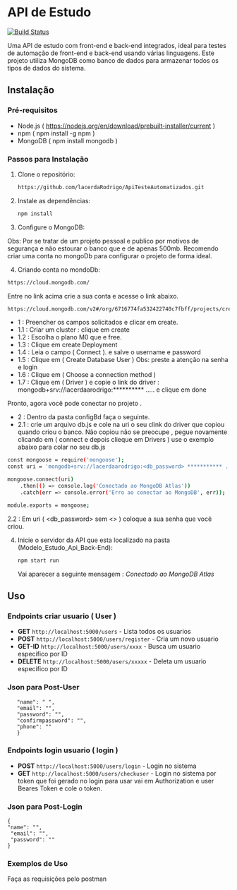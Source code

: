# API de Estudo

[![Build Status](https://img.shields.io/badge/build-passing-brightgreen)](https://shields.io/)

Uma API de estudo com front-end e back-end integrados, ideal para testes de automação de front-end e back-end usando várias linguagens. Este projeto utiliza MongoDB como banco de dados para armazenar todos os tipos de dados do sistema.

## Instalação

### Pré-requisitos

- Node.js ( https://nodejs.org/en/download/prebuilt-installer/current )
- npm ( npm install -g npm )
- MongoDB ( npm install mongodb )

### Passos para Instalação

1. Clone o repositório:

    ```sh
    https://github.com/lacerdaRodrigo/ApiTesteAutomatizados.git
    ```

2. Instale as dependências:

    ```sh
    npm install
    ```

3. Configure o MongoDB:
   
  Obs: Por se tratar de um projeto pessoal e publico por motivos de segurança e não estourar o banco que e de apenas 500mb.
  Recomendo criar uma conta no mongoDb para configurar o projeto de forma ideal. 
  
4. Criando conta no mondoDb:
```sh
https://cloud.mongodb.com/
```
Entre no link acima crie a sua conta e acesse o link abaixo.

```sh
https://cloud.mongodb.com/v2#/org/6716774fa532422740c7fbff/projects/create
```
* 1 : Preencher os campos solicitados e clicar em create.
* 1.1 : Criar um cluster : clique em create 
* 1.2 : Escolha o plano M0 que e free.
* 1.3 : Clique em create Deployment
* 1.4 : Leia o campo ( Connect ). e salve o username e password
* 1.5 : Clique em ( Create Database User ) Obs: preste a atenção na senha e login 
* 1.6 : Clique em ( Choose a connection method ) 
* 1.7 : Clique em ( Driver ) e copie o link do driver : mongodb+srv://lacerdaarodrigo:********** ..... e clique em done

Pronto, agora você pode conectar no projeto . 

* 2 : Dentro da  pasta configBd faça o seguinte.
* 2.1 : crie um arquivo db.js e cole na uri o seu clink do driver que copiou quando criou o banco. 
Não copiou não se preocupe , pegue novamente clicando em ( connect e depois clieque em  Drivers )
use o exemplo abaixo para colar no seu db.js
```sh
const mongoose = require('mongoose');
const uri = 'mongodb+srv://lacerdaarodrigo:<db_password> *********** ... ';

mongoose.connect(uri)
    .then(() => console.log('Conectado ao MongoDB Atlas'))
    .catch(err => console.error('Erro ao conectar ao MongoDB', err));

module.exports = mongoose;

```
2.2 : Em uri ( <db_password> sem <> )  coloque a sua senha  que você criou. 



4. Inicie o servidor da API que esta localizado na pasta (Modelo_Estudo_Api_Back-End):

    ```sh
    npm start run 
    ```
    Vai aparecer a seguinte mensagem : *Conectado ao MongoDB Atlas*

## Uso

### Endpoints criar usuario ( User ) 

- **GET** `http://localhost:5000/users` - Lista todos os usuarios
- **POST** `http://localhost:5000/users/register` - Cria um novo usuario
- **GET-ID** `http://localhost:5000/users/xxxx` - Busca um usuario específico por ID
- **DELETE** `http://localhost:5000/users/xxxxx` - Deleta um usuario específico por ID

### Json para Post-User
 ```{
    "name": " ",
    "email": "",
    "password": "",
    "confirmpassword": "",
    "phone": ""
    }
```

### Endpoints login usuario ( login ) 

- **POST** `http://localhost:5000/users/login` - Login no sistema
-  **GET** `http://localhost:5000/users/checkuser` - Login no sistema por token que foi gerado no login para usar vai em Authorization e user Beares Token e cole o token.

### Json para Post-Login
```
{
"name": "",
 "email": "",
 "password": ""
}

```
  

### Exemplos de Uso

Faça as requisições pelo postman


